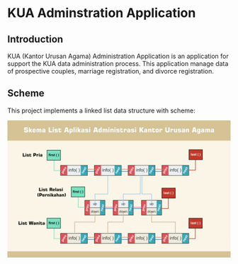 # KUA Adminstration Application
## Introduction
KUA (Kantor Urusan Agama) Administration Application is an application for support the KUA data administration process. This application manage data of prospective couples, marriage registration, and divorce registration.

## Scheme
This project implements a linked list data structure with scheme:

![Customer Logo](./skema.png) 
